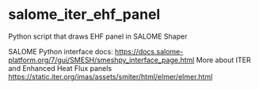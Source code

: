 # salome_iter_ehf_panel
Python script that draws EHF panel in SALOME Shaper

SALOME Python interface docs: https://docs.salome-platform.org/7/gui/SMESH/smeshpy_interface_page.html
More about ITER and Enhanced Heat Flux panels https://static.iter.org/imas/assets/smiter/html/elmer/elmer.html
